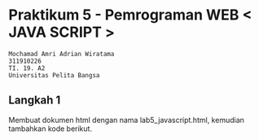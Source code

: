 # Praktikum 5 - Pemrograman WEB < JAVA SCRIPT >
```
Mochamad Amri Adrian Wiratama
311910226
TI. 19. A2
Universitas Pelita Bangsa
```
## Langkah 1 
Membuat dokumen html dengan nama lab5_javascript.html, kemudian tambahkan kode berikut.
